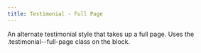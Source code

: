 ```yaml
---
title: Testimonial - Full Page
---
```

An alternate testimonial style that takes up a full page. Uses the .testimonial--full-page class on the block.
